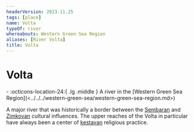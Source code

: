 ```yaml
---
headerVersion: 2023.11.25
tags: [place]
name: Volta
typeOf: river
whereabouts: Western Green Sea Region
aliases: [River Volta]
title: Volta
---
```

# Volta
<div class="grid cards ext-narrow-margin ext-one-column" markdown>
-    :octicons-location-24:{ .lg .middle } A river in the [Western Green Sea Region](<../../../western-green-sea/western-green-sea-region.md>)  
</div>


A major river that was historically a border between the [Sembaran](<../../sembara/sembara.md>) and [Zimkovan](<../../zimkova/zimkova.md>) cultural influences. The upper reaches of the Volta in particular have always been a center of [kestavan](<../../../../cosmology/religions/northern-folk-religions/kestavo.md>) religious practice. 